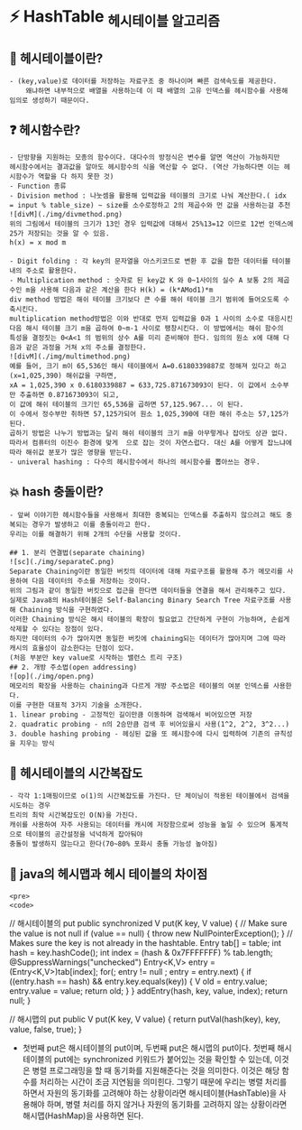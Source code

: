 ﻿# :zap: HashTable <sub>헤시테이블 알고리즘</sub>


## :memo: 헤시테이블이란?

	- (key,value)로 데이터를 저장하는 자료구조 중 하나이며 빠른 검색속도를 제공한다. 
		왜냐하면 내부적으로 배열을 사용하는데 이 때 배열의 고유 인덱스를 헤시함수를 사용해 임의로 생성하기 때문이다.
	
## :question: 헤시함수란?
	- 단방향을 지원하는 모종의 함수이다. 대다수의 방정식은 변수를 알면 역산이 가능하지만 
	헤시함수에서는 결과값을 알아도 헤시함수의 식을 역산할 수 없다. (역산 가능하다면 이는 헤시함수가 역할을 다 하지 못한 것)
	- Function 종류 
	- Division method : 나눗셈을 활용해 입력값을 테이블의 크기로 나눠 계산한다.( idx = input % table_size) ~ size를 소수로정하고 2의 제곱수와 먼 값을 사용하는걸 추천
	![divM](./img/divmethod.png)
	위의 그림에서 테이블의 크기가 13인 경우 입력값에 대해서 25%13=12 이므로 12번 인덱스에 25가 저장되는 것을 알 수 있음.
	h(x) = x mod m

	- Digit folding : 각 key의 문자열을 아스키코드로 변환 후 값을 합한 데이터를 테이블 내의 주소로 활용한다.
	- Multiplication method : 숫자로 된 key값 K 와 0~1사이의 실수 A 보통 2의 제곱수인 m을 사용해 다음과 같은 계산을 한다 H(k) = (k*AMod1)*m 
	div method 방법은 해쉬 테이블 크기보다 큰 수를 해쉬 테이블 크기 범위에 들어오도록 수축시킨다. 
	multiplication method방법은 이와 반대로 먼저 입력값을 0과 1 사이의 소수로 대응시킨 다음 해시 테이블 크기 m을 곱하여 0~m-1 사이로 팽창시킨다. 이 방법에서는 해쉬 함수의 특성을 결정짓는 0<A<1 의 범위의 상수 A를 미리 준비해야 한다. 임의의 원소 x에 대해 다음과 같은 과정을 거쳐 x의 주소를 결정한다.
	![divM](./img/multimethod.png)
	예를 들어, 크기 m이 65,536인 해시 테이블에서 A=0.6180339887로 정해져 있다고 하고(x=1,025,390) 해쉬값을 구하면,
	xA = 1,025,390 x 0.6180339887 = 633,725.871673093이 된다. 이 값에서 소수부만 추출하면 0.871673093이 되고, 
	이 값에 해쉬 테이블의 크기인 65,536을 곱하면 57,125.967... 이 된다. 
	이 수에서 정수부만 취하면 57,125가되어 원소 1,025,390에 대한 해쉬 주소는 57,125가 된다.
	곱하기 방법은 나누기 방법과는 달리 해쉬 테이블의 크기 m을 아무렇게나 잡아도 상관 없다. 
	따라서 컴퓨터의 이진수 환경에 맞게  으로 잡는 것이 자연스럽다. 대신 A를 어떻게 잡느냐에 따라 해쉬값 분포가 많은 영향을 받는다. 
	- univeral hashing : 다수의 헤시함수에서 하나의 헤시함수를 뽑아쓰는 경우.

## :collision: hash 충돌이란? 

	- 앞써 이야기한 헤시함수들을 사용해서 최대한 중복되는 인덱스를 추출하지 않으려고 해도 중복되는 경우가 발생하고 이를 충돌이라고 한다.
	우리는 이를 해결하기 위해 2개의 수단을 사용할 것이다.

	## 1. 분리 연결법(separate chaining)
	![sc](./img/separateC.png)
	Separate Chaining이란 동일한 버킷의 데이터에 대해 자료구조를 활용해 추가 메모리를 사용하여 다음 데이터의 주소를 저장하는 것이다. 
	위의 그림과 같이 동일한 버킷으로 접근을 한다면 데이터들을 연결을 해서 관리해주고 있다. 
	실제로 Java8의 Hash테이블은 Self-Balancing Binary Search Tree 자료구조를 사용해 Chaining 방식을 구현하였다.
	이러한 Chaining 방식은 해시 테이블의 확장이 필요없고 간단하게 구현이 가능하며, 손쉽게 삭제할 수 있다는 장점이 있다. 
	하지만 데이터의 수가 많아지면 동일한 버킷에 chaining되는 데이터가 많아지며 그에 따라 캐시의 효율성이 감소한다는 단점이 있다.
	(처음 부분만 key value로 시작하는 밸런스 트리 구조)
	## 2. 개방 주소법(open addressing)
	![op](./img/open.png)
	메모리의 확장을 사용하는 chaining과 다르게 개방 주소법은 테이블의 여분 인덱스를 사용한다.
	이를 구현한 대표적 3가지 기술을 소개한다.
	1. linear probing - 고정적인 길이만큼 이동하며 검색해서 비어있으면 저장
	2. quadratic probing - n의 2승만큼 검색 후 비어있을시 사용(1^2, 2^2, 3^2...)
	3. double hashing probing - 헤싱된 값을 또 헤시함수에 다시 입력하여 기존의 규칙성을 지우는 방식

## :book: 헤시테이블의 시간복잡도 
	- 각각 1:1매핑이므로 o(1)의 시간복잡도를 가진다. 단 체이닝이 적용된 테이블에서 검색을 시도하는 경우 
	트리의 최악 시간복잡도인 O(N)을 가진다.
	캐쉬를 사용하여 자주 사용되는 데이터를 캐시에 저장함으로써 성능을 높일 수 있으며 통계적으로 테이블의 공간설정을 넉넉하게 잡아둬야
	충돌이 발생하지 않는다고 한다(70~80% 포화시 충돌 가능성 높아짐)

## :memo: java의 헤시맵과 헤시 테이블의 차이점 
	<pre>
	<code>
// 해시테이블의 put
public synchronized V put(K key, V value) {
    // Make sure the value is not null
    if (value == null) {
        throw new NullPointerException();
    }
    // Makes sure the key is not already in the hashtable.
    Entry<?,?> tab[] = table;
    int hash = key.hashCode();
    int index = (hash & 0x7FFFFFFF) % tab.length;
    @SuppressWarnings("unchecked")
    Entry<K,V> entry = (Entry<K,V>)tab[index];
    for(; entry != null ; entry = entry.next) {
        if ((entry.hash == hash) && entry.key.equals(key)) {
            V old = entry.value;
            entry.value = value;
            return old;
        }
    }
    addEntry(hash, key, value, index);
    return null;
}

// 해시맵의 put
public V put(K key, V value) {
    return putVal(hash(key), key, value, false, true);
}
	</code>
	</pre>

- 첫번째 put은 해시테이블의 put이며, 두번째 put은 해시맵의 put이다. 
첫번째 해시테이블의 put에는 synchronized 키워드가 붙어있는 것을 확인할 수 있는데, 
이것은 병렬 프로그래밍을 할 때 동기화를 지원해준다는 것을 의미한다. 이것은 해당 함수를 처리하는 시간이 조금 지연됨을 의미힌다.
그렇기 때문에 우리는 병렬 처리를 하면서 자원의 동기화를 고려해야 하는 상황이라면 
해시테이블(HashTable)을 사용해야 하며, 병렬 처리를 하지 않거나 자원의 동기화를 고려하지 않는 상황이라면 
해시맵(HashMap)을 사용하면 된다.

